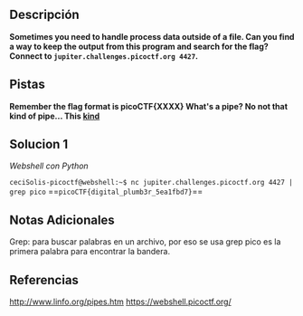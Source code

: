 ## Descripción

**Sometimes you need to handle process data outside of a file. Can you find a way to keep the output from this program and search for the flag? Connect to `jupiter.challenges.picoctf.org 4427`.**
## Pistas

**Remember the flag format is picoCTF{XXXX}
What's a pipe? No not that kind of pipe... This [kind](http://www.linfo.org/pipes.html)**

## Solucion 1

*Webshell con Python*

`ceciSolis-picoctf@webshell:~$ nc jupiter.challenges.picoctf.org 4427 | grep pico`
==`picoCTF{digital_plumb3r_5ea1fbd7}`==

## Notas Adicionales 
Grep: para buscar palabras en un archivo, por eso se usa grep pico es la primera palabra para encontrar la bandera.

## Referencias 
http://www.linfo.org/pipes.htm
https://webshell.picoctf.org/
